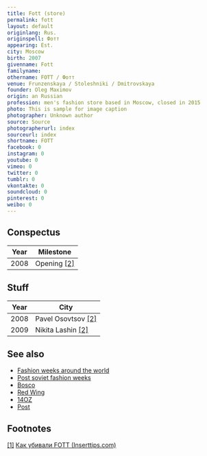 ```yaml
---
title: Fott (store)
permalink: fott
layout: default
originlang: Rus.
originspell: Фотт
appearing: Est.
city: Moscow
birth: 2007
givenname: Fott
familyname:
othername: FOTT / Фотт
venue: Frunzenskaya / Stoleshniki / Dmitrovskaya
founder: Oleg Maximov
origin: an Russian
profession: men's fashion store based in Moscow, closed in 2015
photo: This is sample for image caption
photographer: Unknown author
source: Source
photographerurl: index
sourceurl: index
shortname: FOTT
facebook: 0
instagram: 0
youtube: 0
vimeo: 0
twitter: 0
tumblr: 0
vkontakte: 0
soundcloud: 0
pinterest: 0
weibo: 0
---
```


<!---
To edit top block see
icon "Meta Data"
on right menu
Full edit instructions
indexmod.gq/edit
-->


## Сonspectus

|Year|Milestone|
|-|-|
|2008|Opening <span id="a2">[\[2\]](#f2)</span>|

## Stuff

|Year|City|
|-|-|
|2008|Pavel Osovtsov <span id="a2">[\[2\]](#f2)</span>|
|2009|Nikita Lashin <span id="a2">[\[2\]](#f2)</span>|

## See also

+ [Fashion weeks around the world](fashion-weeks-around-the-world)
+ [Post soviet fashion weeks](post-soviet-fashion-weeks)
+ [Bosco](bosco)
+ [Red Wing](index)
+ [14OZ](index)
+ [Post](index)


## Footnotes

[[1]](#a1) <span id="f1"></span> [Как убивали FOTT (Inserttips.com)](https://inserttips.com/fott-kill/?fbclid=IwAR2A1ba-Punm8e2adIj9nSar6Wdy1iJR6499NP97zdV5MS5cEMkROaQi1qc)
